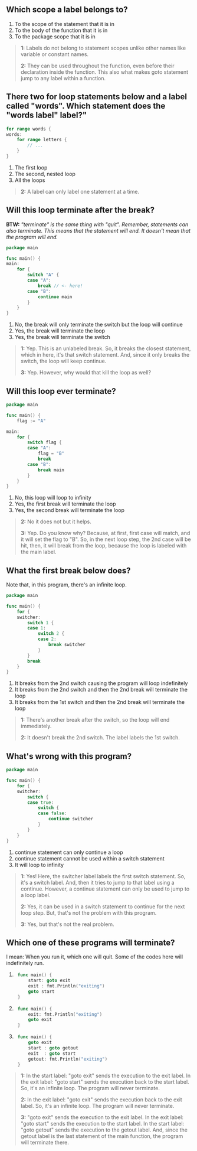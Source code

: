 ## Which scope a label belongs to?
1. To the scope of the statement that it is in
2. To the body of the function that it is in 
3. To the package scope that it is in

> **1:** Labels do not belong to statement scopes unlike other names like variable or constant names.
> 
> **2:** They can be used throughout the function, even before their declaration inside the function. This also what makes goto statement jump to any label within a function.


## There two for loop statements below and a label called "words". Which statement does the "words label" label?"
```go
for range words {
words:
    for range letters {
        // ...
    }
}
```
1. The first loop
2. The second, nested loop 
3. All the loops

> **2:** A label can only label one statement at a time.


## Will this loop terminate after the break?
**BTW:** _"terminate" is the same thing with "quit". Remember, statements can also terminate. This means that the statement will end. It doesn't mean that the program will end._

```go
package main

func main() {
main:
	for {
		switch "A" {
        case "A":
            break // <- here!
        case "B":
            continue main
        }
	}
}
```
1. No, the break will only terminate the switch but the loop will continue 
2. Yes, the break will terminate the loop
3. Yes, the break will terminate the switch

> **1:** Yep. This is an unlabeled break. So, it breaks the closest statement, which in here, it's that switch statement. And, since it only breaks the switch, the loop will keep continue.
> 
> **3:** Yep. However, why would that kill the loop as well?


## Will this loop ever terminate?
```go
package main

func main() {
	flag := "A"

main:
	for {
		switch flag {
		case "A":
			flag = "B"
			break
		case "B":
			break main
		}
	}
}

```
1. No, this loop will loop to infinity
2. Yes, the first break will terminate the loop
3. Yes, the second break will terminate the loop 

> **2:** No it does not but it helps.
> 
> **3:** Yep. Do you know why? Because, at first, first case will match, and it will set the flag to "B". So, in the next loop step, the 2nd case will be hit, then, it will break from the loop, because the loop is labeled with the main label.


## What the first break below does?

Note that, in this program, there's an infinite loop.

```go
package main

func main() {
	for {
	switcher:
		switch 1 {
		case 1:
			switch 2 {
			case 2:
				break switcher
			}
		}
		break
	}
}
```
1. It breaks from the 2nd switch causing the program will loop indefinitely
2. It breaks from the 2nd switch and then the 2nd break will terminate the loop
3. It breaks from the 1st switch and then the 2nd break will terminate the loop 

> **1:** There's another break after the switch, so the loop will end immediately.
>
> **2:** It doesn't break the 2nd switch. The label labels the 1st switch.


## What's wrong with this program?

```go
package main

func main() {
	for {
	switcher:
		switch {
		case true:
			switch {
			case false:
				continue switcher
			}
		}
	}
}
```
1. continue statement can only continue a loop 
2. continue statement cannot be used within a switch statement
3. It will loop to infinity

> **1:** Yes! Here, the switcher label labels the first switch statement. So, it's a switch label. And, then it tries to jump to that label using a continue. However, a continue statement can only be used to jump to a loop label.
>
> **2:** Yes, it can be used in a switch statement to continue for the next loop step. But, that's not the problem with this program.
>
> **3:** Yes, but that's not the real problem.


## Which one of these programs will terminate?

I mean: When you run it, which one will quit. Some of the codes here will indefinitely run.

1. ```go
    func main() {
        start: goto exit
        exit : fmt.Println("exiting")
        goto start
    }
   ```
2. ```go
    func main() {
        exit: fmt.Println("exiting")
        goto exit
    }
   ```

3. ```go
    func main() {
        goto exit
        start : goto getout
        exit  : goto start
        getout: fmt.Println("exiting")
    }
   ```
   

> **1:** In the start label: "goto exit" sends the execution to the exit label. In the exit label: "goto start" sends the execution back to the start label. So, it's an infinite loop. The program will never terminate.
>
> **2:** In the exit label: "goto exit" sends the execution back to the exit label. So, it's an infinite loop. The program will never terminate.
>
> **3:** "goto exit" sends the execution to the exit label. In the exit label: "goto start" sends the execution to the start label. In the start label: "goto getout" sends the execution to the getout label. And, since the getout label is the last statement of the main function, the program will terminate there.